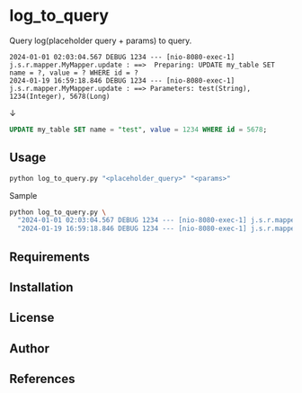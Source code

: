 # log_to_query

Query log(placeholder query + params) to query.

```log
2024-01-01 02:03:04.567 DEBUG 1234 --- [nio-8080-exec-1] j.s.r.mapper.MyMapper.update : ==>  Preparing: UPDATE my_table SET name = ?, value = ? WHERE id = ?
2024-01-19 16:59:18.846 DEBUG 1234 --- [nio-8080-exec-1] j.s.r.mapper.MyMapper.update : ==> Parameters: test(String), 1234(Integer), 5678(Long)
```

↓

```sql
UPDATE my_table SET name = "test", value = 1234 WHERE id = 5678;
```

## Usage

```bash
python log_to_query.py "<placeholder_query>" "<params>"
```

Sample

```bash
python log_to_query.py \
  "2024-01-01 02:03:04.567 DEBUG 1234 --- [nio-8080-exec-1] j.s.r.mapper.MyMapper.update : ==>  Preparing: UPDATE my_table SET name = ?, value = ? WHERE id = ?" \
  "2024-01-19 16:59:18.846 DEBUG 1234 --- [nio-8080-exec-1] j.s.r.mapper.MyMapper.update : ==> Parameters: test(String), 1234(Integer), 5678(Long)"
```

## Requirements

## Installation

## License

## Author

## References
